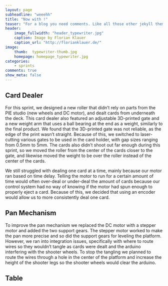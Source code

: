 ```yaml
---
layout: page
subheadline: "weeehh"
title: "Now with !"
teaser: "For a blog you need comments. Like all those other jekyll themes we baked in Disqus. It's easy to set, it works and makes a static jekyll blog more dynamic."
header:
    image_fullwidth: "header_typewriter.jpg"
    caption: Image by Florian Klauer
    caption_url: "http://florianklauer.de/"
image:
    thumb:  typewriter-thumb.jpg
    homepage: homepage_typewriter.jpg
categories:
    - sprints
comments: true
show_meta: false
---
```


## Card Dealer

For this sprint, we designed a new roller that didn’t rely on parts from the PIE studio (new wheels and DC motor), and dealt cards from underneath the deck. This card dealer also featured an adjustable 3D-printed gate and a new weight arm that uses a ball bearing at the end as a weight, similarly to the final product. We found that the 3D-printed gate was not reliable, as the edge of the print wasn’t straight. Because of this, we switched to laser-cutting various gates to be used in the card holder, with gap sizes ranging from 0.5mm to 5mm. The cards also didn’t shoot out far enough during this sprint, so we moved the roller from the center of the cards closer to the gate, and likewise moved the weight to be over the roller instead of the center of the cards.

We still struggled with dealing one card at a time, mainly because our motor ran based on time delay. Telling the motor to run for a certain amount of time would often over-deal or under-deal the amount of cards because our control system had no way of knowing if the motor had spun enough to properly eject a card. Because of this, we decided that using an encoder would allow us to more consistently deal one card.


## Pan Mechanism

To improve the pan mechanism we replaced the DC motor with a stepper motor and added the two support gears. The stepper motor worked to make the pan more precise and so did the support gears for leveling the platform. However, we ran into integration issues, specifically with where to route wires so they wouldn’t tangle as cards were dealt and the arduino interfering with the shooter wheels. To stop the tangling we planned to route the wires through a hole in the center of the platform and increase the height of the shooter legs so the shooter wheels would clear the arduino.

## Table
